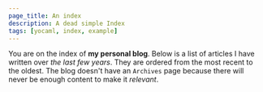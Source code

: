 ```yaml
---
page_title: An index
description: A dead simple Index
tags: [yocaml, index, example]
---
```


You are on the index of **my personal blog**. Below is a list of articles I have
written over _the last few years_. They are ordered from the most recent to the
oldest. The blog doesn't have an `Archives` page because there will never be
enough content to make it _relevant_.
